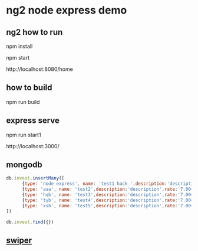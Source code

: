 # ng2 node express demo


## ng2 how to run

npm install

npm start

http://localhost:8080/home

## how to build

npm run build


## express serve

npm run start1 

http://localhost:3000/

## mongodb

~~~js
db.invest.insertMany([
      {type: 'node express', name: 'test1 hack ',description:'description',rate:'7.00~8.00%',term:'aaa'},
      {type: 'aaa', name: 'test2',description:'description',rate:'7.00~8.00%',term:'3aaa'},
      {type: 'hqb', name: 'test3',description:'description',rate:'7.00~8.00%',term:'aaa'},
      {type: 'tyb', name: 'test4',description:'description',rate:'7.00~8.00%',term:'aaa'},
      {type: 'xsb', name: 'test5',description:'description',rate:'7.00~8.00%',term:'dasf'},
])

db.invest.find({})
~~~


## [swiper](https://npmdaily.com/pkg/angular2-swiper)

